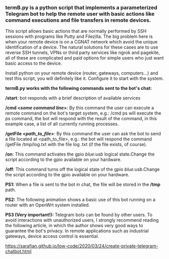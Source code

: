 ### **termB.py** is a python script that implements a parameterized Telegram bot to help the remote user with basic actions like command executions and file transfers in remote devices.

This script allows basic actions that are normally performed by SSH sessions with programs like Putty and Filezilla. The big problem here is when your remote device is on a CGNAT network which avoid the unique identification of a device. The natural solutions for these cases are to use reverse SSH tunnels, VPNs or third party services like ngrok and pagekite, all of these are complicated and paid options for simple users who just want basic access to the device.

Install python on your remote device (router, gateways, computers...) and test this script, you will definitely like it. Configure it to start with the system.


**termB.py works with the following commands sent to the bot's chat:**

  **/start**: bot responds with a brief description of available services
  
  **/cmd <*some command line*>**: By this command the user can execute a remote command on the bot's target system, e.g.: /cmd ps will execute the ps command, the bot will respond with the result of the command, in this example case, a list of all currently running processes.
  
  **/getFile <*path_to_file*>**: By this command the user can ask the bot to send a file located at <path_to_file>, e.g.: the bot will respond  the command /getFile /tmp/log.txt with the file log .txt (if the file exists, of course).
  
  **/on**: This command activates the gpio *blue:usb* logical state.Change the script according to the gpio available on your hardware.
  
  **/off**: This command turns off the logical state of the gpio *blue:usb*.Change the script according to the gpio available on your hardware.

  
**PS1:** When a file is sent to the bot in chat, the file will be stored in the **/tmp** path.

**PS2:** The following animation shows a basic use of this bot running on a router with an OpenWrt system installed.

**PS3 (Very important!):** Telegram bots can be found by other users. To avoid interactions with unauthorized users, I strongly recommend reading the following article, in which the author shows very good ways to guarantee the bot's privacy. In remote applications such as industrial gateways, device access control is essential.

https://sarafian.github.io/low-code/2020/03/24/create-private-telegram-chatbot.html
